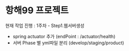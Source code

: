 # 항해99 프로젝트 

현재 작업 진행 : 1주차 - Step1.웹서버생성
- spring actuator 추가 (endPoint : /actuator/health)
- 서버 Phase 별 yml파일 분리 (develop/staging/product)